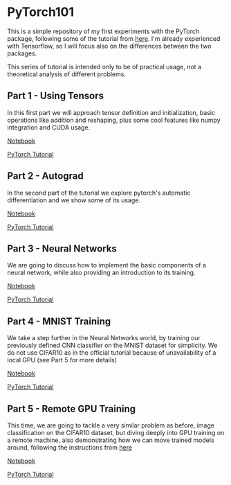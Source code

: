 # PyTorch101
This is a simple repository of my first experiments with the PyTorch package, following some of the tutorial from [here](https://pytorch.org/tutorials/beginner/deep_learning_60min_blitz.html).
I'm already experienced with Tensorflow, so I will focus also on the differences between the two packages.

This series of tutorial is intended only to be of practical usage, not a theoretical analysis of different problems.

## Part 1 - Using Tensors
In this first part we will approach tensor definition and initialization, basic operations like addition and reshaping, plus some cool features like numpy integration and CUDA usage.

[Notebook](PyTorch101%20-%20Part%201%20-%20Using%20Tensors.ipynb)

[PyTorch Tutorial](https://pytorch.org/tutorials/beginner/blitz/tensor_tutorial.html)

## Part 2 - Autograd
In the second part of the tutorial we explore pytorch's automatic differentiation and we show some of its usage.

[Notebook](PyTorch101%20-%20Part%202%20-%20Autograd.ipynb)

[PyTorch Tutorial](https://pytorch.org/tutorials/beginner/blitz/autograd_tutorial.html)

## Part 3 - Neural Networks
We are going to discuss how to implement the basic components of a neural network, while also providing an introduction to its training.

[Notebook](PyTorch101%20-%20Part%202%20-%20Neural%20Networks.ipynb)

[PyTorch Tutorial](https://pytorch.org/tutorials/beginner/blitz/neural_networks_tutorial.html)

## Part 4 - MNIST Training
We take a step further in the Neural Networks world, by training our previously defined CNN classifier on the MNIST dataset for simplicity. We do not use CIFAR10 as in the official tutorial because of unavailability of a local GPU (see Part 5 for more details)

[Notebook](PyTorch101%20-%20Part%202%20-%20MNIST%20Training.ipynb)

[PyTorch Tutorial](https://pytorch.org/tutorials/beginner/blitz/cifar10_tutorial.html)

## Part 5 - Remote GPU Training
This time, we are going to tackle a very similar problem as before, image classification on the CIFAR10 dataset, but diving deeply into GPU training on a remote machine, also demonstrating how we can move trained models around, following the instructions from [here](https://stackoverflow.com/questions/42703500/best-way-to-save-a-trained-model-in-pytorch)

[Notebook](PyTorch101%20-%20Part%202%20-%20Remote%20GPU%20Training.ipynb)

[PyTorch Tutorial](https://pytorch.org/tutorials/beginner/blitz/cifar10_tutorial.html)

